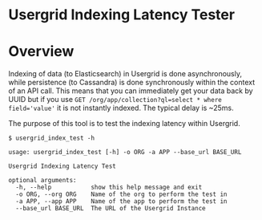 # Usergrid Indexing Latency Tester


# Overview

Indexing of data (to Elasticsearch) in Usergrid is done asynchronously, while persistence (to Cassandra) is done synchronously within the context of an API call.  This means that you can immediately get your data back by UUID but if you use `GET /org/app/collection?ql=select * where field='value'` it is not instantly indexed.  The typical delay is ~25ms.

The purpose of this tool is to test the indexing latency within Usergrid.

```
$ usergrid_index_test -h

usage: usergrid_index_test [-h] -o ORG -a APP --base_url BASE_URL

Usergrid Indexing Latency Test

optional arguments:
  -h, --help           show this help message and exit
  -o ORG, --org ORG    Name of the org to perform the test in
  -a APP, --app APP    Name of the app to perform the test in
  --base_url BASE_URL  The URL of the Usergrid Instance
```